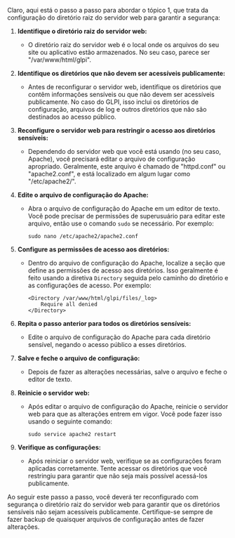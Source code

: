 Claro, aqui está o passo a passo para abordar o tópico 1, que trata da configuração do diretório raiz do servidor web para garantir a segurança:

1. **Identifique o diretório raiz do servidor web:**
   - O diretório raiz do servidor web é o local onde os arquivos do seu site ou aplicativo estão armazenados. No seu caso, parece ser "/var/www/html/glpi".

2. **Identifique os diretórios que não devem ser acessíveis publicamente:**
   - Antes de reconfigurar o servidor web, identifique os diretórios que contêm informações sensíveis ou que não devem ser acessíveis publicamente. No caso do GLPI, isso inclui os diretórios de configuração, arquivos de log e outros diretórios que não são destinados ao acesso público.

3. **Reconfigure o servidor web para restringir o acesso aos diretórios sensíveis:**
   - Dependendo do servidor web que você está usando (no seu caso, Apache), você precisará editar o arquivo de configuração apropriado. Geralmente, este arquivo é chamado de "httpd.conf" ou "apache2.conf", e está localizado em algum lugar como "/etc/apache2/".

4. **Edite o arquivo de configuração do Apache:**
   - Abra o arquivo de configuração do Apache em um editor de texto. Você pode precisar de permissões de superusuário para editar este arquivo, então use o comando `sudo` se necessário. Por exemplo:
     ```
     sudo nano /etc/apache2/apache2.conf
     ```

5. **Configure as permissões de acesso aos diretórios:**
   - Dentro do arquivo de configuração do Apache, localize a seção que define as permissões de acesso aos diretórios. Isso geralmente é feito usando a diretiva `Directory` seguida pelo caminho do diretório e as configurações de acesso. Por exemplo:
     ```
     <Directory /var/www/html/glpi/files/_log>
         Require all denied
     </Directory>
     ```

6. **Repita o passo anterior para todos os diretórios sensíveis:**
   - Edite o arquivo de configuração do Apache para cada diretório sensível, negando o acesso público a esses diretórios.

7. **Salve e feche o arquivo de configuração:**
   - Depois de fazer as alterações necessárias, salve o arquivo e feche o editor de texto.

8. **Reinicie o servidor web:**
   - Após editar o arquivo de configuração do Apache, reinicie o servidor web para que as alterações entrem em vigor. Você pode fazer isso usando o seguinte comando:
     ```
     sudo service apache2 restart
     ```

9. **Verifique as configurações:**
   - Após reiniciar o servidor web, verifique se as configurações foram aplicadas corretamente. Tente acessar os diretórios que você restringiu para garantir que não seja mais possível acessá-los publicamente.

Ao seguir este passo a passo, você deverá ter reconfigurado com segurança o diretório raiz do servidor web para garantir que os diretórios sensíveis não sejam acessíveis publicamente. Certifique-se sempre de fazer backup de quaisquer arquivos de configuração antes de fazer alterações.
